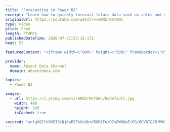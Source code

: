 ```yaml
---
title: "Forecasting in Power BI"
excerpt: "Learn how to quickly forecast future data such as sales and values with the analytics pane in Power BI."
originalUrl: https://youtube.com/watch?v=mMd2rKK7dWc
type: video
price: Free
length: PT4M7S
publishedDateTime: 2020-07-31T23:16:17Z
heat: 52

featuredContent: "<iframe width=\"800\" height=\"500\" frameborder=\"0\" src=\"https://www.youtube.com/embed/mMd2rKK7dWc\" allow=\"accelerometer; autoplay; encrypted-media; gyroscope; picture-in-picture\" allowfullscreen></iframe>"

provider:
  name: Absent Data Channel
  domain: absentdata.com

topics:
  - Power BI

images:
  - url: https://i.ytimg.com/vi/mMd2rKK7dWc/hqdefault.jpg
    width: 480
    height: 360
    isCached: true

secured: "anlqXQ2lh9K5I9LNjKaBIFkXcQh+d5GM1Fu/D7sDW0QoEtEO/6GV6IQ2BfMW9XvmyAVt+1EKtKanBjaUo2CXs//pcYkiLYcoWzPO6k121tRjoC6uK5UiRUnLrR2CeOYjfUYAlaE78z0pcRaYMna3/YhrNtILrm81krYO17PlJuwGzaCu+Vh8c/Eb4x+pzlNDjrEdq5/US0CakK75zxCLhDnLvy6wVNUcsfzBJitqyj6yfC05Fa2NYNbNRHIQ7mpOPrydGZc5+GmoqyWAufQpbhICYyCKwjOnJo6ySmGP/1E+vJGQS5B590hDa8irMFlDR3+SfOjQKarB2tm879mqPrPnvQ+76HjcsRJU0fH7Rx8w3fVDdBNd3mQqGU2QiwWQO7PfXcg4Eth4l1uuVxTxOVSZeZygi1vtdqLfjvVbM4M=;TkrkV96FOiqXtXzlHpDj+A=="
---
```


